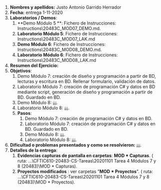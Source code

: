 1. **Nombres y apellidos:** Justo Antonio Garrido Herrador
2. **Fecha:** entrega 1-11-2020
3. **Laboratorios / Demos**: 
      1. **Demo Módulo 5 **: Fichero de Instrucciones: Instructions\20483C_MOD07_DEMO.md. 
      2. **Laboratorio Módulo 5**: Fichero de Instrucciones: Instructions\20483C_MOD07_LAK.md
      3. **Demo Módulo 6**: Fichero de Instrucciones: Instructions\20483C_MOD08_DEMO.md. 
      4. **Laboratorio Módulo 6**: Fichero de Instrucciones: Instructions\20483C_MOD08_LAK.md
4. **Resumen del Ejercicio:**
1. **Objetivos**: 
      1. Demo Módulo 7: creación de diseño y programación a partir de BD, lecturas y escritura en BD. Rellenar formulario, validación de datos.
      2. Laboratorio Módulo 7: creación de programación C# y datos en BD mediante script, generación de diseño y programación a partir de BD. Guardado en BD.
      3. Demo Módulo 8: ¡¡¡.
   4. Laboratorio Módulo 8: ¡¡¡.
   5. **Pasos**: 
      1. Demo Módulo 7: creación de programación C# y datos en BD.
      2. Laboratorio Módulo 7: creación de programación C# y datos en BD. Guardado en BD.
      4. Demo Módulo 8: ¡¡¡.
      4. Laboratorio Módulo 8: ¡¡¡. 
6. **Dificultad o problemas presentados y como se resolvieron:**  ¡¡¡.
7. **Detalles de la entrega**:
      1. **Evidencias capturas de pantalla en carpetas**: **MOD * Capturas**. ( ruta: ...\\CFTIC610-20483-CS-Tareas\20201101 Tarea 4 Módulos 7 y 8 (20483)\MOD * Capturas).
      2. **Proyectos modificados** : ver carpetas "**MOD * Proyectos**". ( ruta: ...\CFTIC610-20483-CS-Tareas\20201101 Tarea 4 Módulos 7 y 8 (20483)\MOD * Proyectos).

